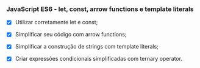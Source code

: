 ### JavaScript ES6 - let, const, arrow functions e template literals

- [x] Utilizar corretamente let e const;
- [x] Simplificar seu código com arrow functions;
- [x] Simplificar a construção de strings com template literals;
- [x] Criar expressões condicionais simplificadas com ternary operator.






